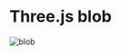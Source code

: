 # Three.js blob

![blob](https://user-images.githubusercontent.com/12832880/134675596-4b433162-5f09-4ac2-bfdc-b257609a7e0a.gif)
